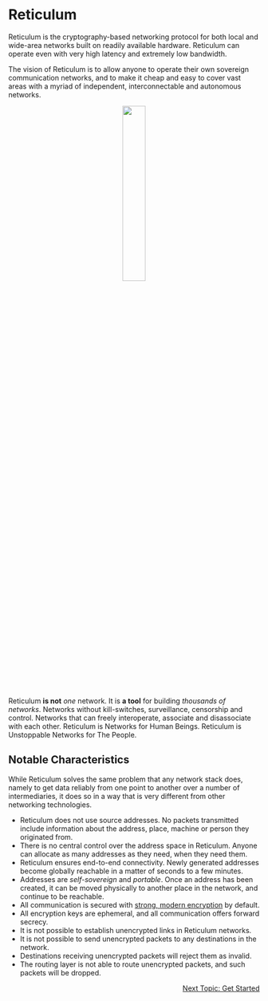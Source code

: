 
# Reticulum
Reticulum is the cryptography-based networking protocol for both local and wide-area networks built on readily available hardware. Reticulum can operate even with very high latency and extremely low bandwidth.

The vision of Reticulum is to allow anyone to operate their own sovereign communication networks, and to make it cheap and easy to cover vast areas with a myriad of independent, interconnectable and autonomous networks.

<p align="center"><img width="30%" src="gfx/reticulum_logo_512.png"></p>

Reticulum **is not** *one* network. It is **a tool** for building *thousands of networks*. Networks without kill-switches, surveillance, censorship and control. Networks that can freely interoperate, associate and disassociate with each other. Reticulum is Networks for Human Beings. Reticulum is Unstoppable Networks for The People.


## Notable Characteristics
While Reticulum solves the same problem that any network stack does, namely to get data reliably from one point to another over a number of intermediaries, it does so in a way that is very different from other networking technologies.

- Reticulum does not use source addresses. No packets transmitted include information about the address, place, machine or person they originated from.
- There is no central control over the address space in Reticulum. Anyone can allocate as many addresses as they need, when they need them.
- Reticulum ensures end-to-end connectivity. Newly generated addresses become globally reachable in a matter of seconds to a few minutes.
- Addresses are *self-sovereign* and *portable*. Once an address has been created, it can be moved physically to another place in the network, and continue to be reachable.
- All communication is secured with [strong, modern encryption](crypto.html) by default.
- All encryption keys are ephemeral, and all communication offers forward secrecy.
- It is not possible to establish unencrypted links in Reticulum networks.
- It is not possible to send unencrypted packets to any destinations in the network.
- Destinations receiving unencrypted packets will reject them as invalid.
- The routing layer is not able to route unencrypted packets, and such packets will be dropped.

<p align="right"><a href="start.html">Next Topic: Get Started</a></p>
